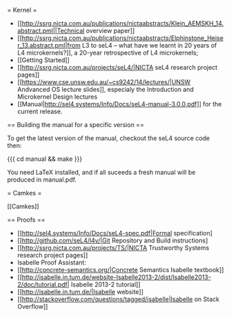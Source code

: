 = Kernel = 

 * [[http://ssrg.nicta.com.au/publications/nictaabstracts/Klein_AEMSKH_14.abstract.pml||Technical overview paper]]
 * [[http://ssrg.nicta.com.au/publications/nictaabstracts/Elphinstone_Heiser_13.abstract.pml|from L3 to seL4 – what have we learnt in 20 years of L4 microkernels?]], a 20-year retrospective of L4 microkernels;
 * [[Getting Started]]
 * [[http://ssrg.nicta.com.au/projects/seL4/|NICTA seL4 research project pages]]
 * [[https://www.cse.unsw.edu.au/~cs9242/14/lectures/|UNSW Andvanced OS lecture slides]], especialy the Introduction and Microkernel Design lectures
 * [[Manual|http://sel4.systems/Info/Docs/seL4-manual-3.0.0.pdf]] for the current release.

== Building the manual for a specific version ==

To get the latest version of the manual, checkout the seL4 source code then:

{{{
cd manual && make
}}}

You need LaTeX installed, and if all suceeds a fresh manual will be produced in manual.pdf. 

= Camkes = 

[[Camkes]]

== Proofs ==

 * [[http://sel4.systems/Info/Docs/seL4-spec.pdf|Formal specification]
 * [[http://github.com/seL4/l4v/|Git Repository and Build instructions]
 * [[http://ssrg.nicta.com.au/projects/TS/|NICTA Trustworthy Systems research project pages]]
 * Isabelle Proof Assistant:
  * [[http://concrete-semantics.org/|Concrete Semantics Isabelle textbook]]
  * [[http://isabelle.in.tum.de/website-Isabelle2013-2/dist/Isabelle2013-2/doc/tutorial.pdf| Isabelle 2013-2 tutorial]]
  * [[http://isabelle.in.tum.de/|Isabelle website]]
  * [[http://stackoverflow.com/questions/tagged/isabelle|Isabelle on Stack Overflow]]
